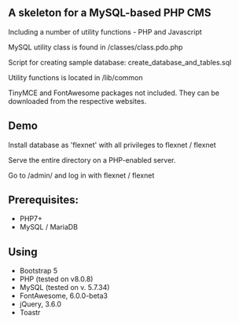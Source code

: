 ## A skeleton for a MySQL-based PHP CMS
Including a number of utility functions - PHP and Javascript

MySQL utility class is found in /classes/class.pdo.php

Script for creating sample database: create_database_and_tables.sql

Utility functions is located in /lib/common

TinyMCE and FontAwesome packages not included.
They can be downloaded from the respective websites.

## Demo
Install database as 'flexnet' with all privileges to flexnet / flexnet

Serve the entire directory on a PHP-enabled server.

Go to /admin/ and log in with flexnet / flexnet

## Prerequisites:
- PHP7+
- MySQL / MariaDB

## Using
- Bootstrap 5
- PHP (tested on v8.0.8)
- MySQL (tested on v. 5.7.34)
- FontAwesome, 6.0.0-beta3
- jQuery, 3.6.0
- Toastr

